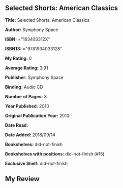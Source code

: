 ## Selected Shorts: American Classics

**Title:** Selected Shorts: American Classics

**Author:** Symphony Space

**ISBN:** ="193403312X"

**ISBN13:** ="9781934033128"

**My Rating:** 0

**Average Rating:** 3.91

**Publisher:** Symphony Space

**Binding:** Audio CD

**Number of Pages:** 3

**Year Published:** 2010

**Original Publication Year:** 2010

**Date Read:** 

**Date Added:** 2018/09/14

**Bookshelves:** did-not-finish

**Bookshelves with positions:** did-not-finish (#15)

**Exclusive Shelf:** did-not-finish


## My Review


